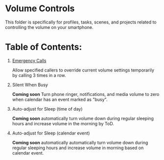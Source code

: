 # Volume Controls
This folder is specifically for profiles, tasks, scenes, and projects related to controlling the volume on your smartphone.

# Table of Contents:  
1. [Emergency Calls](https://github.com/paulfblack/tasker_profiles/tree/master/volume_controls/emergency_call)  
    
    Allow specified callers to override current volume settings temporarily by calling 3 times in a row.    
     
2. Silent When Busy  
  
    **Coming soon** Turn phone ringer, notifications, and media volume to zero when calendar has an event marked as "busy".  
     
3. Auto-adjust for Sleep (time of day)
    
    **Coming soon** automatically turn volume down during regular sleeping hours and increase volume in the morning by ToD.  
     
4. Auto-adjust for Sleep (calendar event)  
    
    **Coming soon** automatically automatically turn volume down during regular sleeping hours and increase volume in morning based on calendar event.  
